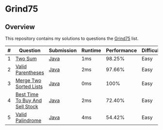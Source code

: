 # Grind75

## Overview
This repository contains my solutions to questions the [Grind75](https://www.techinterviewhandbook.org/grind75/) list.

| # | Question                                                                                                      | Submission                                                                                     | Runtime | Performance | Difficulty | Topic       |
|---|---------------------------------------------------------------------------------------------------------------|------------------------------------------------------------------------------------------------|---------|-------------|------------|-------------|
| 1 | [Two Sum](https://leetcode.com/problems/two-sum/description/)                                                 | [Java](https://github.com/shumarb/leetcode/blob/main/easy/java/TwoSum.java)                    | 1ms     | 98.25%      | Easy       | Array       |
| 2 | [Valid Parentheses](https://leetcode.com/problems/valid-parentheses/description/)                             | [Java](https://github.com/shumarb/leetcode/blob/main/easy/java/ValidParentheses.java)          | 2ms     | 97.66%      | Easy       | Stack       |
| 3 | [Merge Two Sorted Lists](https://leetcode.com/problems/merge-two-sorted-lists/description/)                   | [Java](https://github.com/shumarb/leetcode/blob/main/easy/java/MergeTwoSortedLists.java)       | 0ms     | 100%        | Easy       | Linked List |
| 4 | [Best Time To Buy And Sell Stock](https://leetcode.com/problems/best-time-to-buy-and-sell-stock/description/) | [Java](https://github.com/shumarb/leetcode/blob/main/easy/java/BestTimeToBuyAndSellStock.java) | 2ms     | 72.40%      | Easy       | Array       |
| 5 | [Valid Palindrome](https://leetcode.com/problems/valid-palindrome/description/)                               | [Java](https://github.com/shumarb/leetcode/blob/main/easy/java/ValidPalindrome.java)           | 4ms     | 54.42%      | Easy       | String      |